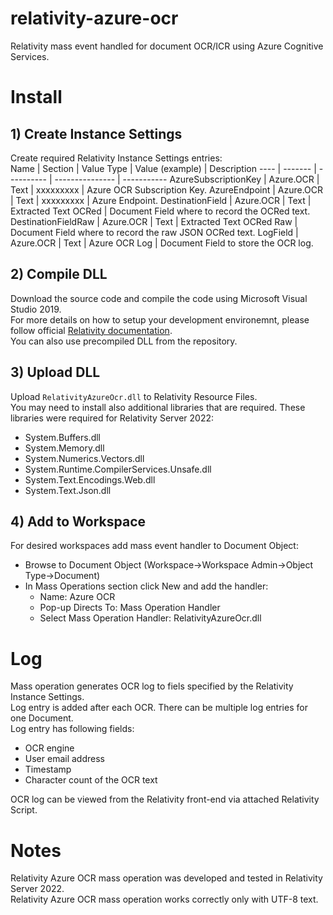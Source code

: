 # relativity-azure-ocr
Relativity mass event handled for document OCR/ICR using Azure Cognitive Services.

# Install
## 1) Create Instance Settings
Create required Relativity Instance Settings entries:  
Name | Section | Value Type | Value (example) | Description
---- | ------- | ---------- | --------------- | -----------
AzureSubscriptionKey | Azure.OCR | Text | xxxxxxxxx | Azure OCR Subscription Key.
AzureEndpoint | Azure.OCR | Text | xxxxxxxxx | Azure Endpoint.
DestinationField | Azure.OCR | Text | Extracted Text OCRed | Document Field where to record the OCRed text.
DestinationFieldRaw | Azure.OCR | Text | Extracted Text OCRed Raw | Document Field where to record the raw JSON OCRed text.
LogField | Azure.OCR | Text | Azure OCR Log | Document Field to store the OCR log.

## 2) Compile DLL
Download the source code and compile the code using Microsoft Visual Studio 2019.  
For more details on how to setup your development environemnt, please follow official [Relativity documentation](https://platform.relativity.com/10.3/index.htm#Relativity_Platform/Setting_up_your_development_environment.htm).  
You can also use precompiled DLL from the repository.

## 3) Upload DLL
Upload `RelativityAzureOcr.dll` to Relativity Resource Files.  
You may need to install also additional libraries that are required. These libraries were required for Relativity Server 2022:
* System.Buffers.dll
* System.Memory.dll
* System.Numerics.Vectors.dll
* System.Runtime.CompilerServices.Unsafe.dll
* System.Text.Encodings.Web.dll
* System.Text.Json.dll

## 4) Add to Workspace
For desired workspaces add mass event handler to Document Object:
* Browse to Document Object (Workspace->Workspace Admin->Object Type->Document)
* In Mass Operations section click New and add the handler:
  * Name: Azure OCR
  * Pop-up Directs To: Mass Operation Handler
  * Select Mass Operation Handler: RelativityAzureOcr.dll

# Log
Mass operation generates OCR log to fiels specified by the Relativity Instance Settings.  
Log entry is added after each OCR. There can be multiple log entries for one Document.  
Log entry has following fields:
* OCR engine
* User email address
* Timestamp
* Character count of the OCR text

OCR log can be viewed from the Relativity front-end via attached Relativity Script.

# Notes
Relativity Azure OCR mass operation was developed and tested in Relativity Server 2022.  
Relativity Azure OCR mass operation works correctly only with UTF-8 text.
